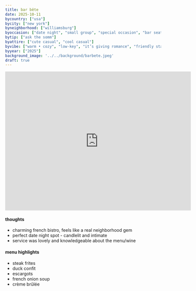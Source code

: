 ```yaml
---
title: bar bête
date: 2025-10-11
bycountry: ["usa"]
bycity: ["new york"]
byneighborhood: ["williamsburg"]
byoccasion: ["date night", "small group", "special occasion", "bar seating • solo dining"]
bytip: ["ask the somm"]
byattire: ["cute casual", "cool casual"]
byvibe: ["warm • cozy", "low-key", "it’s giving romance", "friendly staff • welcoming", "european"]
byyear: ["2025"]
background_image: '../../background/barbete.jpeg'
draft: true
---
```


<iframe src="https://www.google.com/maps/embed?pb=!1m18!1m12!1m3!1d3025.591835633605!2d-73.99546952335899!3d40.682961471398!2m3!1f0!2f0!3f0!3m2!1i1024!2i768!4f13.1!3m3!1m2!1s0x89c25b26f82b926f%3A0x3f6c6d5390f210f1!2zQmFyIELDqnRl!5e0!3m2!1sen!2sus!4v1761106252487!5m2!1sen!2sus" width="600" height="450" style="border:0;" allowfullscreen="" loading="lazy" referrerpolicy="no-referrer-when-downgrade"></iframe>

#### thoughts
* charming french bistro, feels like a real neighborhood gem
* perfect date night spot - candlelit and intimate
* service was lovely and knowledgeable about the menu/wine

#### menu highlights
* steak frites
* duck confit
* escargots
* french onion soup
* crème brûlée